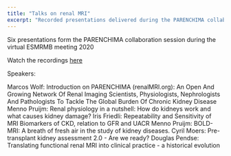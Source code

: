 ```yaml
---
title: "Talks on renal MRI"
excerpt: "Recorded presentations delivered during the PARENCHIMA collaboration session on the ESMRMB 2020"
---
```


Six presentations form the PARENCHIMA collaboration session during the virtual ESMRMB meeting 2020

Watch the recordings [here](2020-10-01-esmrmb-virtual-conference)

Speakers:

Marcos Wolf: Introduction on PARENCHIMA (renalMRI.org): An Open And Growing Network Of Renal Imaging Scientists, Physiologists, Nephrologists And Pathologists To Tackle The Global Burden Of Chronic Kidney Disease
Menno Pruijm:  Renal physiology in a nutshell: How do kidneys work and what causes kidney damage? 
Iris Friedli:  Repeatability and Sensitivity of MRI Biomarkers of CKD, relation to GFR and UACR 
Menno Pruijm:  BOLD-MRI: A breath of fresh air in the study of kidney diseases. 
Cyril Moers:  Pre-transplant kidney assessment 2.0 - Are we ready? 
Douglas Pendse:  Translating functional renal MRI into clinical practice - a historical evolution 